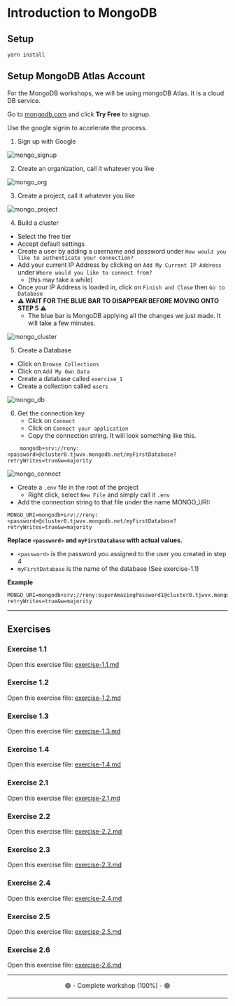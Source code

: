 # Introduction to MongoDB

## Setup

```
yarn install
```

## Setup MongoDB Atlas Account

For the MongoDB workshops, we will be using mongoDB Atlas. It is a cloud DB service.

Go to [mongodb.com](https://www.mongodb.com/cloud/atlas) and click **Try Free** to signup.

Use the google signin to accelerate the process.

1. Sign up with Google

![mongo_signup](__lecture/assets/step-1-signup.gif)

2. Create an organization, call it whatever you like

![mongo_org](__lecture/assets/step-2-org.gif)

3. Create a project, call it whatever you like

![mongo_project](__lecture/assets/step-3-project.gif)

4. Build a cluster
- Select the free tier
- Accept default settings
- Create a user by adding a username and password under `How would you like to authenticate your connection?`
- Add your current IP Address by clicking on `Add My Current IP Address` under `Where would you like to connect from?` 
    - (this may take a while)
- Once your IP Address is loaded in, click on `Finish and Close` then `Go to Database`
- **⚠️ WAIT FOR THE BLUE BAR TO DISAPPEAR BEFORE MOVING ONTO STEP 5 ⚠️** 
    - The blue bar is MongoDB applying all the changes we just made. It will take a few minutes.

![mongo_cluster](__lecture/assets/step-4-cluster.gif)

5. Create a Database
- Click on `Browse Collections`
- Click on `Add My Own Data`
- Create a database called `exercise_1`
- Create a collection called `users`

![mongo_db](__lecture/assets/step-5-db.gif)

6. Get the connection key
    - Click on `Connect`
    - Click on `Connect your application`
    - Copy the connection string. It will look something like this.

```
    mongodb+srv://rony:<password>@cluster0.tjwvx.mongodb.net/myFirstDatabase?retryWrites=true&w=majority
```

![mongo_connect](__lecture/assets/step-6-connect.gif)

- Create a `.env` file in the root of the project
    - Right click, select `New File` and simply call it `.env`
- Add the connection string to that file under the name MONGO_URI: 

```
MONGO_URI=mongodb+srv://rony:<password>@cluster0.tjwvx.mongodb.net/myFirstDatabase?retryWrites=true&w=majority
```

**Replace `<password>` and `myFirstDatabase` with actual values.**

- `<password>` is the password you assigned to the user you created in step 4
- `myFirstDatabase` is the name of the database (See exercise-1.1)

**Example**
```
MONGO_URI=mongodb+srv://rony:superAmazingPassword1@cluster0.tjwvx.mongodb.net/superCoolDatabaseName?retryWrites=true&w=majority
```


---


## Exercises

### Exercise 1.1

Open this exercise file: [exercise-1.1.md](__workshop/exercise-1.1.md)

### Exercise 1.2

Open this exercise file: [exercise-1.2.md](__workshop/exercise-1.2.md)

### Exercise 1.3

Open this exercise file: [exercise-1.3.md](__workshop/exercise-1.3.md)

### Exercise 1.4

Open this exercise file: [exercise-1.4.md](__workshop/exercise-1.4.md)

### Exercise 2.1

Open this exercise file: [exercise-2.1.md](__workshop/exercise-2.1.md)

### Exercise 2.2

Open this exercise file: [exercise-2.2.md](__workshop/exercise-2.2.md)

### Exercise 2.3

Open this exercise file: [exercise-2.3.md](__workshop/exercise-2.3.md)

### Exercise 2.4

Open this exercise file: [exercise-2.4.md](__workshop/exercise-2.4.md)

### Exercise 2.5

Open this exercise file: [exercise-2.5.md](__workshop/exercise-2.5.md)

### Exercise 2.6

Open this exercise file: [exercise-2.6.md](__workshop/exercise-2.6.md)

---

<center>🟢 - Complete workshop (100%) - 🟢</center>

---
